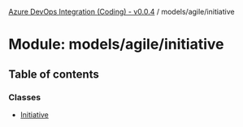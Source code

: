 [Azure DevOps Integration (Coding) - v0.0.4](../README.md) / models/agile/initiative

# Module: models/agile/initiative

## Table of contents

### Classes

- [Initiative](../classes/models_agile_initiative.Initiative.md)
